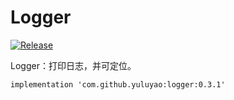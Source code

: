 # Logger

[![Release](https://jitpack.io/v/yuluyao/logger.svg)](https://jitpack.io/#yuluyao/logger)


Logger：打印日志，并可定位。
```
implementation 'com.github.yuluyao:logger:0.3.1'
```
 
